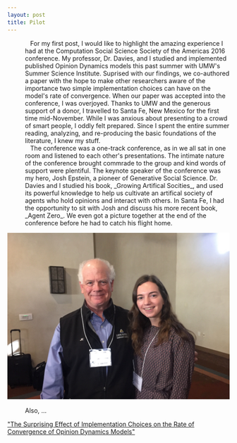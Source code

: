 ```yaml
---
layout: post
title: Pilot
---
```


<dl>

<dd>&nbsp;&nbsp;&nbsp;For my first post, I would like to highlight the amazing experience I had at the Computation Social Science Society of the Americas 2016 conference. My professor, Dr. Davies, and I studied and implemented published Opinion Dynamics models this past summer with UMW's Summer Science Institute. Suprised with our findings, we co-authored a paper with the hope to make other researchers aware of the importance two simple implementation choices can have on the model's rate of convergence. When our paper was accepted into the conference, I was overjoyed. Thanks to UMW and the generous support of a donor, I travelled to Santa Fe, New Mexico for the first time mid-November. While I was anxious about presenting to a crowd of smart people, I oddly felt prepared. Since I spent the entire summer reading, analyzing, and re-producing the basic foundations of the literature, I knew my stuff.</dd>
<dd>&nbsp;&nbsp;&nbsp;The conference was a one-track conference, as in we all sat in one room and listened to each other's presentations. The intimate nature of the conference brought commrade to the group and kind words of support were plentiful. The keynote speaker of the conference was my hero, Josh Epstein, a pioneer of Generative Social Science. Dr. Davies and I studied his book, _Growing Artifical Socities_, and used its powerful knowledge to help us cultivate an artifical society of agents who hold opinions and interact with others. In Santa Fe, I had the opportunity to sit with Josh and discuss his more recent book, _Agent Zero_. We even got a picture together at the end of the conference before he had to catch his flight home.
</dd>
</dl>

![alt text](https://raw.githubusercontent.com/hzontine/hzontine.github.io/master/images/joshEPSTEIN.jpg "Josh Epstein and I!")

<dl>
<dd>
Also, ...

</dd>
</dl>

["The Surprising Effect of Implementation Choices on the Rate of Convergence of Opinion Dynamics Models"](http://cs.umw.edu/~stephen/daviesZontine.pdf)
